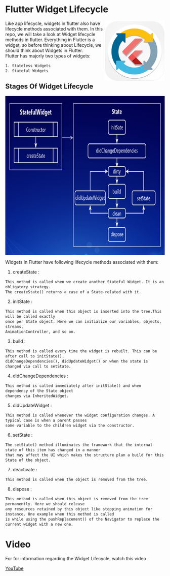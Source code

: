 # Flutter Widget Lifecycle

<img align="right" src="assets/playstore.png" height="190"></img>

<p>
    Like app lifecycle, widgets in flutter also have lifecycle methods associated with them. In this repo, we will take a look at Widget lifecycle methods in flutter. Everything in Flutter is a widget, so before thinking about Lifecycle, we should think about Widgets in Flutter.<br> Flutter has majorly two types of widgets:
</p>

```
1. Stateless Widgets
2. Stateful Widgets
```

## Stages Of Widget Lifecycle

<img align="center" src="screenshots/flow.png" height="500"></img>

Widgets in Flutter have following lifecycle methods associated with them:

1. createState :

```
This method is called when we create another Stateful Widget. It is an obligatory strategy.
The createState() returns a case of a State-related with it.
```

2. initState :

```
This method is called when this object is inserted into the tree.This will be called exactly
once per State object. Here we can initialize our variables, objects, streams,
AnimationController, and so on.
```

3. build :

```
This method is called every time the widget is rebuilt. This can be after call to initState(),
didChangeDependencies(), didUpdateWidget() or when the state is changed via call to setState.
```

4. didChangeDependencies :

```
This method is called immediately after initState() and when dependency of the State object 
changes via InheritedWidget.
```

5. didUpdateWidget :

```
This method is called whenever the widget configuration changes. A typical case is when a parent passes
some variable to the children widget via the constructor.
```

6. setState :

```
The setState() method illuminates the framework that the internal state of this item has changed in a manner
that may affect the UI which makes the structure plan a build for this State of the object.
```

7. deactivate :

```
This method is called when the object is removed from the tree.
```

8. dispose :

```
This method is called when this object is removed from the tree permanently. Here we should release 
any resources retained by this object like stopping animation for instance. One example when this method is called
is while using the pushReplacement() of the Navigator to replace the current widget with a new one.
```

# Video

<p>For for information regarding the Widget Lifecycle, watch this video</p>
 
[YouTube](https://www.youtube.com/watch?v=FL_U8ORv-2Q)

